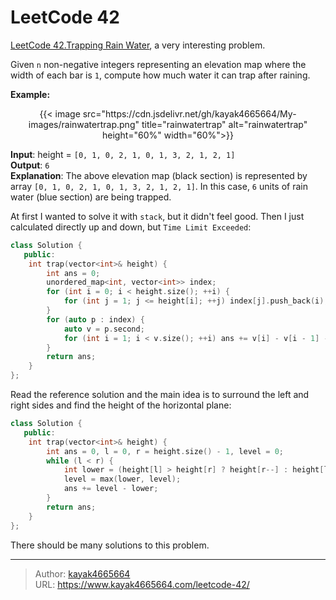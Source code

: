 # LeetCode 42


[LeetCode 42.Trapping Rain Water](https://leetcode.com/problems/trapping-rain-water/description/), a very interesting problem.
<!--more-->

Given `n` non-negative integers representing an elevation map where the width of each bar is `1`, compute how much water it can trap after raining.

**Example:**
<div align="center">
{{< image src="https://cdn.jsdelivr.net/gh/kayak4665664/My-images/rainwatertrap.png" title="rainwatertrap" alt="rainwatertrap" height="60%" width="60%">}}
</div>

**Input**: height = `[0, 1, 0, 2, 1, 0, 1, 3, 2, 1, 2, 1]`  
**Output**: `6`  
**Explanation**: The above elevation map (black section) is represented by array `[0, 1, 0, 2, 1, 0, 1, 3, 2, 1, 2, 1]`. In this case, `6` units of rain water (blue section) are being trapped.

At first I wanted to solve it with `stack`, but it didn't feel good. Then I just calculated directly up and down, but `Time Limit Exceeded`:

```cpp
class Solution {
   public:
    int trap(vector<int>& height) {
        int ans = 0;
        unordered_map<int, vector<int>> index;
        for (int i = 0; i < height.size(); ++i) {
            for (int j = 1; j <= height[i]; ++j) index[j].push_back(i);
        }
        for (auto p : index) {
            auto v = p.second;
            for (int i = 1; i < v.size(); ++i) ans += v[i] - v[i - 1] - 1;
        }
        return ans;
    }
};
```

Read the reference solution and the main idea is to surround the left and right sides and find the height of the horizontal plane:
```cpp
class Solution {
   public:
    int trap(vector<int>& height) {
        int ans = 0, l = 0, r = height.size() - 1, level = 0;
        while (l < r) {
            int lower = (height[l] > height[r] ? height[r--] : height[l++]);
            level = max(lower, level);
            ans += level - lower;
        }
        return ans;
    }
};
```

There should be many solutions to this problem.

---

> Author: [kayak4665664](https://github.com/kayak4665664)  
> URL: https://www.kayak4665664.com/leetcode-42/  

